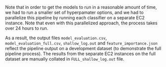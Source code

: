 Note that in order to get the models to run in a reasonable amount of time, we had to run a smaller set of hyperpamater options, and we had to parallelize this pipeline by running each classifier on a separate EC2 instance. Note that even with this parallelized approach, the process takes over 24 hours to run. 

As a result, the output files `model_evaluation.csv`, `model_evaluation_full.csv`, `shallow_log.out` and `feature_importance.json` reflect the pipeline output on a development dataset (to demonstrate the full pipeline process). The results from the separate EC2 instances on the full dataset are manually collated in `FULL_shallow_log.out` file. 